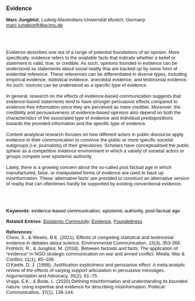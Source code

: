 <!DOCTYPE html><html lang="en"><head><title="Evidence"></head>
<body><p><font face="Poppins, Calibri, sans-serif" size="3"><b>Evidence</b></font></p>
<p><font face="Poppins, Calibri, sans-serif" size="2"><b>Marc Jungblut</b>, <i>Ludwig-Maximilians-Universität Munich, Germany</i><br><a href="mailto:marc.jungblut@ifkw.lmu.de" target="blank">marc.jungblut@ifkw.lmu.de</a></font></p>
<p><font face="Poppins, Calibri, sans-serif" size="2"><br><br><br>Evidence describes one out of a range of potential foundations of an opinion. More specifically, evidence refers to the available facts that indicate whether a belief or statement is valid, true, or credible. As such, opinions founded in evidence can be understood as statements about social reality that are backed up by some form of evidential reference. These references can be differentiated in diverse types, including empirical evidence, statistical evidence, anecdotal evidence, and testimonial evidence. As such, sources can be understood as a specific type of evidence.<br><br>In general, research on the effects of evidence-based communication suggests that evidence-based statements tend to have stronger persuasive effects compared to evidence-free information since they are perceived as more credible. Moreover, the credibility and persuasiveness of evidence-based opinions also depend on both the characteristics of the associated type of evidence and individual predispositions towards the provided information and the specific type of evidence.<br><br>Content analytical research focuses on how different actors in public discourse apply evidence in their communication to convince the public or more specific societal subgroups (i.e. journalists) of their grievances. Scholars have conceptualised the public sphere as a competitive evidence environment in which a variety of societal actors or groups compete over epistemic authority.<br><br>Lately, there is a growing concern about the so-called post factual age in which manufactured, false, or manipulated forms of evidence are used to back up misinformation. These ‘alternative facts’ are provided to construct an alternative version of reality that can oftentimes hardly be supported by existing conventional evidence.<br><br><br><br></font></p>
<p><font face="Poppins, Calibri, sans-serif" size="2"><b>Keywords</b>: </span></font></font></span></font><font color="#000000"><span style="text-decoration: none"><font face="calibri, sans-serif"><font size="2" style="font-size: 10pt"><span lang="hu-hu">e</span></font></font></span></font><font color="#000000"><span style="text-decoration: none"><font face="calibri, sans-serif"><font size="2" style="font-size: 10pt"><span lang="hu-hu">vidence-based communication, epistemic authority, post-factual age</span></font></font></span></font></font></p>
<p><font face="Poppins, Calibri, sans-serif" size="2"><b>Related Entries</b>: <a href="./epistemic-community.html">Epistemic Community</a>, <a href="./evidence.html">Evidence</a>, <a href="./foundedness.html">Foundedness</a></font></p>
<p><font face="Poppins, Calibri, sans-serif" size="2"><b>References</b>:<br>Chinn, S., &amp; Weeks, B.E. (2021). Effects of competing statistical and testimonial evidence in debates about science, Environmental Communication, 15(3), 353-368.<br>Fröhlich, R., &amp; Jungblut, M. (2018). Between factoids and facts: The application of “evidence” in NGO strategic communication on war and armed conflict. Media, War &amp; Conflict, 11(1), 85–106.<br>O’Keefe, D. J. (1998). Justification explicitness and persuasive effect: A meta-analytic review of the effects of varying support articulation in persuasive messages. Argumentation and Advocacy, 35(2), 61–75.<br>Vraga, E.K., &amp; Bode, L. (2020) Defining misinformation and understanding its bounded nature: using expertise and evidence for describing misinformation, Political Communication, 37(1), 136-144.</font></p>
</body>
